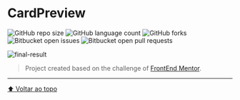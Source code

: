 # CardPreview 

![GitHub repo size](https://img.shields.io/github/repo-size/Leandroooh/card-preview?style=for-the-badge)
![GitHub language count](https://img.shields.io/github/languages/count/Leandroooh/card-preview?style=for-the-badge)
![GitHub forks](https://img.shields.io/github/forks/Leandroooh/card-preview?style=for-the-badge)
![Bitbucket open issues](https://img.shields.io/bitbucket/issues/Leandroooh/card-preview?style=for-the-badge)
![Bitbucket open pull requests](https://img.shields.io/bitbucket/pr-raw/Leandroooh/card-preview?style=for-the-badge)

<img src="https://i.imgur.com/TLalotU.jpg" alt="final-result">

> Project created based on the challenge of <a href="http://frontendmentor.io/">FrontEnd Mentor</a>.

****

[⬆ Voltar ao topo](#CardPreview)<br>    
